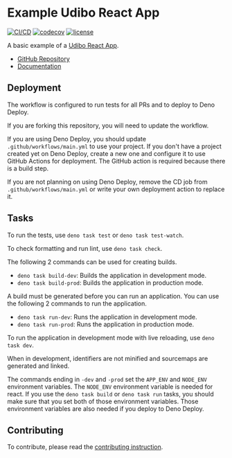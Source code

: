 # Example Udibo React App

[![CI/CD](https://github.com/udibo/react-app-example/actions/workflows/main.yml/badge.svg?branch=main)](https://github.com/udibo/react-app-example/actions/workflows/main.yml)
[![codecov](https://codecov.io/github/udibo/react-app-example/graph/badge.svg?token=1SL0SF4I0C)](https://codecov.io/github/udibo/react-app-example)
[![license](https://img.shields.io/github/license/udibo/react-app-example)](https://github.com/udibo/react-app-example/blob/main/LICENSE)

A basic example of a [Udibo React App](https://jsr.io/@udibo/react-app).

- [GitHub Repository](https://github.com/udibo/react-app/)
- [Documentation](https://jsr.io/@udibo/react-app)

## Deployment

The workflow is configured to run tests for all PRs and to deploy to Deno
Deploy.

If you are forking this repository, you will need to update the workflow.

If you are using Deno Deploy, you should update `.github/workflows/main.yml` to
use your project. If you don't have a project created yet on Deno Deploy, create
a new one and configure it to use GitHub Actions for deployment. The GitHub
action is required because there is a build step.

If you are not planning on using Deno Deploy, remove the CD job from
`.github/workflows/main.yml` or write your own deployment action to replace it.

## Tasks

To run the tests, use `deno task test` or `deno task test-watch`.

To check formatting and run lint, use `deno task check`.

The following 2 commands can be used for creating builds.

- `deno task build-dev`: Builds the application in development mode.
- `deno task build-prod`: Builds the application in production mode.

A build must be generated before you can run an application. You can use the
following 2 commands to run the application.

- `deno task run-dev`: Runs the application in development mode.
- `deno task run-prod`: Runs the application in production mode.

To run the application in development mode with live reloading, use
`deno task dev`.

When in development, identifiers are not minified and sourcemaps are generated
and linked.

The commands ending in `-dev` and `-prod` set the `APP_ENV` and `NODE_ENV`
environment variables. The `NODE_ENV` environment variable is needed for react.
If you use the `deno task build` or `deno task run` tasks, you should make sure
that you set both of those environment variables. Those environment variables
are also needed if you deploy to Deno Deploy.

## Contributing

To contribute, please read the [contributing instruction](CONTRIBUTING.md).
